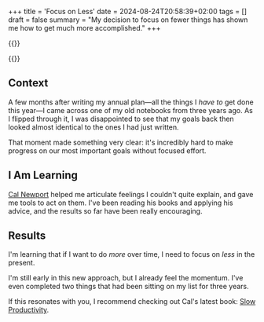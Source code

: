 +++
title = 'Focus on Less'
date = 2024-08-24T20:58:39+02:00
tags = []
draft = false
summary = "My decision to focus on fewer things has shown me how to get much more accomplished."
+++

{{<lead>}}

{{</lead>}}

## Context

A few months after writing my annual plan—all the things I *have to* get done this year—I came across one of my old notebooks from three years ago. As I flipped through it, I was disappointed to see that my goals back then looked almost identical to the ones I had just written.

That moment made something very clear: it's incredibly hard to make progress on our most important goals without focused effort.

## I Am Learning

[Cal Newport](https://calnewport.com/) helped me articulate feelings I couldn't quite explain, and gave me tools to act on them. I've been reading his books and applying his advice, and the results so far have been really encouraging.

## Results

I'm learning that if I want to do *more* over time, I need to focus on *less* in the present.

I'm still early in this new approach, but I already feel the momentum. I've even completed two things that had been sitting on my list for three years.

If this resonates with you, I recommend checking out Cal's latest book: [Slow Productivity](https://calnewport.com/slow/).
